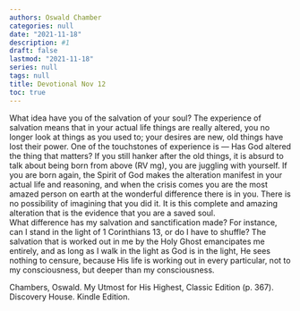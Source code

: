 ```yaml
---
authors: Oswald Chamber
categories: null
date: "2021-11-18"
description: #1
draft: false
lastmod: "2021-11-18"
series: null
tags: null
title: Devotional Nov 12
toc: true
---
```




<!--more-->

What idea have you of the salvation of your soul? The experience of salvation means that in your actual life things are really altered, you no longer look at things as you used to; your desires are new, old things have lost their power. One of the touchstones of experience is — Has God altered the thing that matters? If you still hanker after the old things, it is absurd to talk about being born from above (RV mg), you are juggling with yourself. If you are born again, the Spirit of God makes the alteration manifest in your actual life and reasoning, and when the crisis comes you are the most amazed person on earth at the wonderful difference there is in you. There is no possibility of imagining that you did it. It is this complete and amazing alteration that is the evidence that you are a saved soul.   
What difference has my salvation and sanctification made? For instance, can I stand in the light of 1 Corinthians 13, or do I have to shuffle? The salvation that is worked out in me by the Holy Ghost emancipates me entirely, and as long as I walk in the light as God is in the light, He sees nothing to censure, because His life is working out in every particular, not to my consciousness, but deeper than my consciousness.  

Chambers, Oswald. My Utmost for His Highest, Classic Edition (p. 367). Discovery House. Kindle Edition.   
